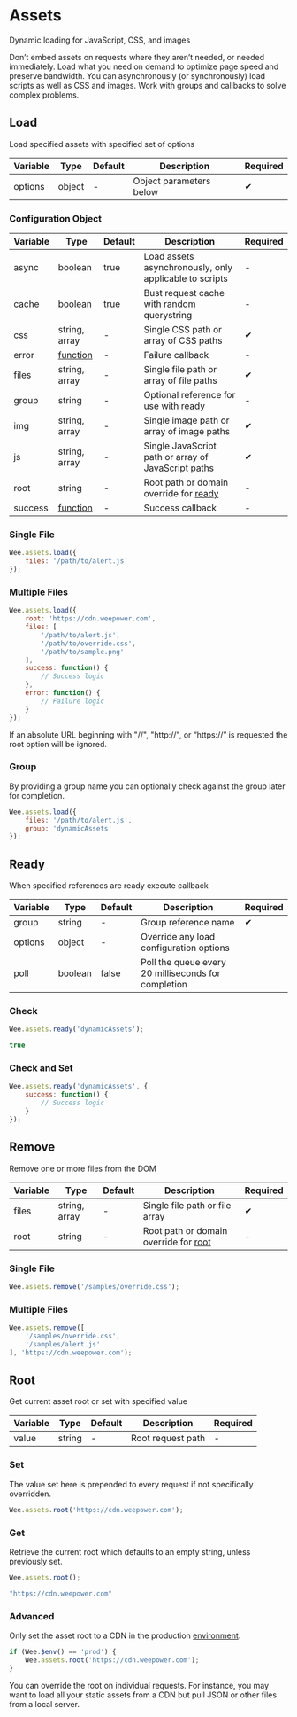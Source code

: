 # Assets

Dynamic loading for JavaScript, CSS, and images

Don’t embed assets on requests where they aren’t needed, or needed immediately. Load what you need on demand to optimize page speed and preserve bandwidth. You can asynchronously (or synchronously) load scripts as well as CSS and images. Work with groups and callbacks to solve complex problems.

## Load

Load specified assets with specified set of options

|Variable|Type    |Default |Description            |Required|
|--------|--------|--------|-----------------------|--------|
|options |object  |-       |Object parameters below|✔       |

### Configuration Object

|Variable|Type                         |Default |Description                                                   |Required|
|--------|-----------------------------|--------|--------------------------------------------------------------|--------|
|async   |boolean                      |true    |Load assets asynchronously, only applicable to scripts        |-       |
|cache   |boolean                      |true    |Bust request cache with random querystring                    |-       |
|css     |string, array                |-       |Single CSS path or array of CSS paths                         |✔	    |
|error   |[function](/script#functions)|-       |Failure callback                                              |-       |
|files   |string, array                |-       |Single file path or array of file paths                       |✔		|
|group   |string                       |-       |Optional reference for use with [ready](/script/assets#ready) |-       |
|img     |string, array                |-       |Single image path or array of image paths                     |✔		|
|js      |string, array                |-       |Single JavaScript path or array of JavaScript paths           |✔       |
|root    |string                       |-       |Root path or domain override for [ready](/script/assets#root) |-       |
|success |[function](/script#functions)|-       |Success callback                                              |-       |

### Single File

```js
Wee.assets.load({
    files: '/path/to/alert.js'
});
```

### Multiple Files

```js
Wee.assets.load({
    root: 'https://cdn.weepower.com',
    files: [
        '/path/to/alert.js',
        '/path/to/override.css',
        '/path/to/sample.png'
    ],
    success: function() {
        // Success logic
    },
    error: function() {
        // Failure logic
    }
});
```

If an absolute URL beginning with "//", "http://", or “https://” is requested the root option will be ignored.

### Group

By providing a group name you can optionally check against the group later for completion.

```js
Wee.assets.load({
    files: '/path/to/alert.js',
    group: 'dynamicAssets'
});
```

## Ready

When specified references are ready execute callback

|Variable|Type    |Default |Description                                        |Required|
|--------|--------|--------|---------------------------------------------------|--------|
|group   |string  |-       |Group reference name                               |✔		|
|options |object  |-       |Override any load configuration options            |        |
|poll    |boolean |false   |Poll the queue every 20 milliseconds for completion|        |

### Check

```js
Wee.assets.ready('dynamicAssets');
```

```js
true
```

### Check and Set

```js
Wee.assets.ready('dynamicAssets', {
    success: function() {
        // Success logic
    }
});
```

## Remove

Remove one or more files from the DOM

|Variable|Type         |Default |Description                                                 |Required|
|--------|-------------|--------|------------------------------------------------------------|--------|
|files   |string, array|-       |Single file path or file array                              |✔		  |
|root    |string       |-       |Root path or domain override for [root](/script/assets#root)|-       |

### Single File

```js
Wee.assets.remove('/samples/override.css');
```

### Multiple Files

```js
Wee.assets.remove([
    '/samples/override.css',
    '/samples/alert.js'
], 'https://cdn.weepower.com');
```

## Root

Get current asset root or set with specified value

|Variable|Type    |Default |Description      |Required|
|--------|--------|--------|-----------------|--------|
|value   |string  |-       |Root request path|-       |

### Set

The value set here is prepended to every request if not specifically overridden.

```js
Wee.assets.root('https://cdn.weepower.com');
```

### Get

Retrieve the current root which defaults to an empty string, unless previously set.

```js
Wee.assets.root();
```

```js
"https://cdn.weepower.com"
```

### Advanced

Only set the asset root to a CDN in the production [environment](/script/core#env).

```js
if (Wee.$env() == 'prod') {
    Wee.assets.root('https://cdn.weepower.com');
}
```

You can override the root on individual requests. For instance, you may want to load all your static assets from a CDN but pull JSON or other files from a local server.
